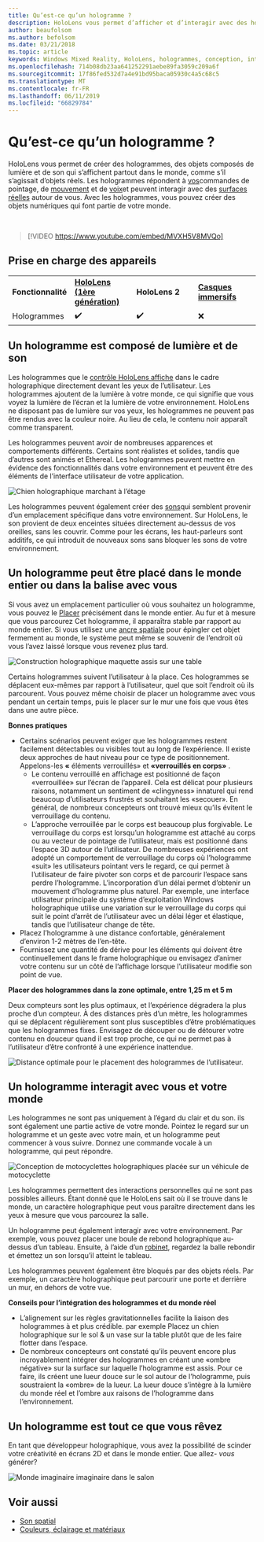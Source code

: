 ```yaml
---
title: Qu’est-ce qu’un hologramme ?
description: HoloLens vous permet d’afficher et d’interagir avec des hologrammes à trois dimensions, des objets composés de lumière et de son qui s’affichent dans le monde autour de vous.
author: beaufolsom
ms.author: befolsom
ms.date: 03/21/2018
ms.topic: article
keywords: Windows Mixed Reality, HoloLens, hologrammes, conception, interaction
ms.openlocfilehash: 714b08db23aa641252291aebe89fa3059c209a6f
ms.sourcegitcommit: 17f86fed532d7a4e91bd95baca05930c4a5c68c5
ms.translationtype: MT
ms.contentlocale: fr-FR
ms.lasthandoff: 06/11/2019
ms.locfileid: "66829784"
---
```

# <a name="what-is-a-hologram"></a>Qu’est-ce qu’un hologramme ?

HoloLens vous permet de créer des hologrammes, des objets composés de lumière et de son qui s’affichent partout dans le monde, comme s’il s’agissait d’objets réels. Les hologrammes répondent à [vos](gaze.md)commandes de pointage, de [mouvement](gestures.md) et de [voix](voice-input.md)et peuvent interagir avec des [surfaces réelles](spatial-mapping.md) autour de vous. Avec les hologrammes, vous pouvez créer des objets numériques qui font partie de votre monde.

<br>

>[!VIDEO https://www.youtube.com/embed/MVXH5V8MVQo]

## <a name="device-support"></a>Prise en charge des appareils

<table>
    <colgroup>
    <col width="25%" />
    <col width="25%" />
    <col width="25%" />
    <col width="25%" />
    </colgroup>
    <tr>
        <td><strong>Fonctionnalité</strong></td>
        <td><a href="hololens-hardware-details.md"><strong>HoloLens (1ère génération)</strong></a></td>
        <td><strong>HoloLens 2</strong></td>
        <td><a href="immersive-headset-hardware-details.md"><strong>Casques immersifs</strong></a></td>
    </tr>
     <tr>
        <td>Hologrammes</td>
        <td>✔️</td>
        <td>✔️</td>
        <td>❌</td>
    </tr>
</table>

## <a name="a-hologram-is-made-of-light-and-sound"></a>Un hologramme est composé de lumière et de son

Les hologrammes que le [contrôle HoloLens affiche](rendering.md) dans le cadre holographique directement devant les yeux de l’utilisateur. Les hologrammes ajoutent de la lumière à votre monde, ce qui signifie que vous voyez la lumière de l’écran et la lumière de votre environnement. HoloLens ne disposant pas de lumière sur vos yeux, les hologrammes ne peuvent pas être rendus avec la couleur noire. Au lieu de cela, le contenu noir apparaît comme transparent.

Les hologrammes peuvent avoir de nombreuses apparences et comportements différents. Certains sont réalistes et solides, tandis que d’autres sont animés et Ethereal. Les hologrammes peuvent mettre en évidence des fonctionnalités dans votre environnement et peuvent être des éléments de l’interface utilisateur de votre application.

![Chien holographique marchant à l’étage](images/fang3-640px.jpg)

Les hologrammes peuvent également créer des [sons](spatial-sound.md)qui semblent provenir d’un emplacement spécifique dans votre environnement. Sur HoloLens, le son provient de deux enceintes situées directement au-dessus de vos oreilles, sans les couvrir. Comme pour les écrans, les haut-parleurs sont additifs, ce qui introduit de nouveaux sons sans bloquer les sons de votre environnement.

## <a name="a-hologram-can-be-placed-in-the-world-or-tag-along-with-you"></a>Un hologramme peut être placé dans le monde entier ou dans la balise avec vous

Si vous avez un emplacement particulier où vous souhaitez un hologramme, vous pouvez le [Placer](coordinate-systems.md) précisément dans le monde entier. Au fur et à mesure que vous parcourez Cet hologramme, il apparaîtra stable par rapport au monde entier. Si vous utilisez une [ancre spatiale](coordinate-systems.md#spatial-anchors) pour épingler cet objet fermement au monde, le système peut même se souvenir de l’endroit où vous l’avez laissé lorsque vous revenez plus tard.

![Construction holographique maquette assis sur une table](images/image5-640px.png)

Certains hologrammes suivent l’utilisateur à la place. Ces hologrammes se déplacent eux-mêmes par rapport à l’utilisateur, quel que soit l’endroit où ils parcourent. Vous pouvez même choisir de placer un hologramme avec vous pendant un certain temps, puis le placer sur le mur une fois que vous êtes dans une autre pièce.

**Bonnes pratiques**
* Certains scénarios peuvent exiger que les hologrammes restent facilement détectables ou visibles tout au long de l’expérience. Il existe deux approches de haut niveau pour ce type de positionnement. Appelons-les **«** éléments verrouillés» et **«verrouillés en corps»** .
   * Le contenu verrouillé en affichage est positionné de façon «verrouillée» sur l’écran de l’appareil. Cela est délicat pour plusieurs raisons, notamment un sentiment de «clingyness» innaturel qui rend beaucoup d’utilisateurs frustrés et souhaitant les «secouer». En général, de nombreux concepteurs ont trouvé mieux qu’ils évitent le verrouillage du contenu.
   * L’approche verrouillée par le corps est beaucoup plus forgivable. Le verrouillage du corps est lorsqu’un hologramme est attaché au corps ou au vecteur de pointage de l’utilisateur, mais est positionné dans l’espace 3D autour de l’utilisateur. De nombreuses expériences ont adopté un comportement de verrouillage du corps où l’hologramme «suit» les utilisateurs pointant vers le regard, ce qui permet à l’utilisateur de faire pivoter son corps et de parcourir l’espace sans perdre l’hologramme. L’incorporation d’un délai permet d’obtenir un mouvement d’hologramme plus naturel. Par exemple, une interface utilisateur principale du système d’exploitation Windows holographique utilise une variation sur le verrouillage du corps qui suit le point d’arrêt de l’utilisateur avec un délai léger et élastique, tandis que l’utilisateur change de tête.
* Placez l’hologramme à une distance confortable, généralement d’environ 1-2 mètres de l’en-tête.
* Fournissez une quantité de dérive pour les éléments qui doivent être continuellement dans le frame holographique ou envisagez d’animer votre contenu sur un côté de l’affichage lorsque l’utilisateur modifie son point de vue.

**Placer des hologrammes dans la zone optimale, entre 1,25 m et 5 m**

Deux compteurs sont les plus optimaux, et l’expérience dégradera la plus proche d’un compteur. À des distances près d’un mètre, les hologrammes qui se déplacent régulièrement sont plus susceptibles d’être problématiques que les hologrammes fixes. Envisagez de découper ou de détourer votre contenu en douceur quand il est trop proche, ce qui ne permet pas à l’utilisateur d’être confronté à une expérience inattendue.

![Distance optimale pour le placement des hologrammes de l’utilisateur.](images/distanceguiderendering-640px.png)

## <a name="a-hologram-interacts-with-you-and-your-world"></a>Un hologramme interagit avec vous et votre monde

Les hologrammes ne sont pas uniquement à l’égard du clair et du son. ils sont également une partie active de votre monde. Pointez le regard sur un hologramme et un geste avec votre main, et un hologramme peut commencer à vous suivre. Donnez une commande vocale à un hologramme, qui peut répondre.

![Conception de motocyclettes holographiques placée sur un véhicule de motocyclette](images/image8-640px.png)

Les hologrammes permettent des interactions personnelles qui ne sont pas possibles ailleurs. Étant donné que le HoloLens sait où il se trouve dans le monde, un caractère holographique peut vous paraître directement dans les yeux à mesure que vous parcourez la salle.

Un hologramme peut également interagir avec votre environnement. Par exemple, vous pouvez placer une boule de rebond holographique au-dessus d’un tableau. Ensuite, à l’aide d’un [robinet](gestures.md#air-tap), regardez la balle rebondir et émettez un son lorsqu’il atteint le tableau.

Les hologrammes peuvent également être bloqués par des objets réels. Par exemple, un caractère holographique peut parcourir une porte et derrière un mur, en dehors de votre vue.

**Conseils pour l’intégration des hologrammes et du monde réel**
* L’alignement sur les règles gravitationnelles facilite la liaison des hologrammes à et plus crédible. par exemple Placez un chien holographique sur le sol & un vase sur la table plutôt que de les faire flotter dans l’espace.
* De nombreux concepteurs ont constaté qu’ils peuvent encore plus incroyablement intégrer des hologrammes en créant une «ombre négative» sur la surface sur laquelle l’hologramme est assis. Pour ce faire, ils créent une lueur douce sur le sol autour de l’hologramme, puis soustraient la «ombre» de la lueur. La lueur douce s’intègre à la lumière du monde réel et l’ombre aux raisons de l’hologramme dans l’environnement.

## <a name="a-hologram-is-whatever-you-dream-up"></a>Un hologramme est tout ce que vous rêvez

En tant que développeur holographique, vous avez la possibilité de scinder votre créativité en écrans 2D et dans le monde entier. Que allez- *vous* générer?

![Monde imaginaire imaginaire dans le salon](images/designoverview.jpg)

## <a name="see-also"></a>Voir aussi
* [Son spatial](spatial-sound.md)
* [Couleurs, éclairage et matériaux](color,-light-and-materials.md)
